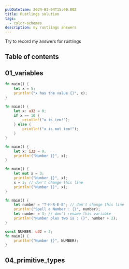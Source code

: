 ```yaml
---
pubDatetime: 2024-01-04T15:00:00Z
title: Rustlings solution
tags:
  - color-schemes
description: my rustlings answers
---
```


Try to record my answers for rustlings

## Table of contents

## 01_variables

```rust
fn main() {
    let x = 5;
    println!("x has the value {}", x);
}
```

```rust
fn main() {
    let x: u32 = 0;
    if x == 10 {
        println!("x is ten!");
    } else {
        println!("x is not ten!");
    }
}

```

```rust
fn main() {
    let x: i32 = 0;
    println!("Number {}", x);
}
```

```rust
fn main() {
    let mut x = 3;
    println!("Number {}", x);
    x = 5; // don't change this line
    println!("Number {}", x);
}
```

```rust
fn main() {
    let number = "T-H-R-E-E"; // don't change this line
    println!("Spell a Number : {}", number);
    let number = 3; // don't rename this variable
    println!("Number plus two is : {}", number + 2);
}
```

```rust
const NUMBER: u32 = 3;
fn main() {
    println!("Number {}", NUMBER);
}
```

## 04_primitive_types
